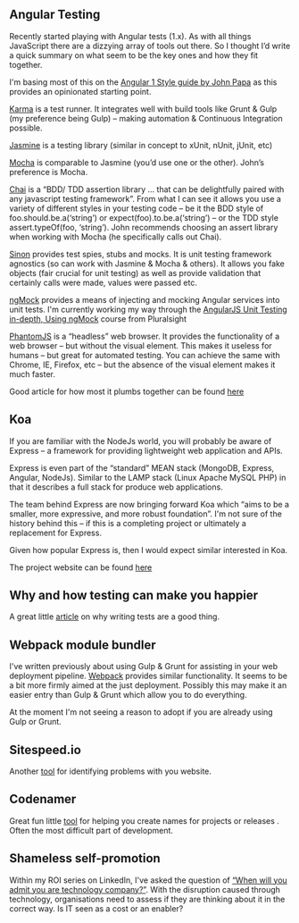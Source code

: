 ## Angular Testing
Recently started playing with Angular tests (1.x).  As with all things JavaScript there are a dizzying array of tools out there.  So I thought I’d write a quick summary on what seem to be the key ones and how they fit together.

I'm basing most of this on the [Angular 1 Style guide by John Papa](https://github.com/johnpapa/angular-styleguide/tree/master/a1#testing) as this provides an opinionated starting point.

[Karma](http://karma-runner.github.io/0.13/index.html) is a test runner.  It integrates well with build tools like Grunt &amp; Gulp (my preference being Gulp) – making automation &amp; Continuous Integration possible.

[Jasmine](http://jasmine.github.io/) is a testing library (similar in concept to xUnit, nUnit, jUnit, etc)

[Mocha](http://mochajs.org/) is comparable to Jasmine (you’d use one or the other).  John’s preference is Mocha.

[Chai](http://chaijs.com/) is a “BDD/ TDD assertion library … that can be delightfully paired with any javascript testing framework”.  From what I can see it allows you use a variety of different styles in your testing code – be it the BDD style of foo.should.be.a(‘string’) or expect(foo).to.be.a(‘string’) – or the TDD style assert.typeOf(foo, ‘string’).  John recommends choosing an assert library when working with Mocha (he specifically calls out Chai).

[Sinon](http://sinonjs.org/) provides test spies, stubs and mocks.  It is unit testing framework agnostics (so can work with Jasmine &amp; Mocha &amp; others).  It allows you fake objects (fair crucial for unit testing) as well as provide validation that certainly calls were made, values were passed etc.

[ngMock](https://docs.angularjs.org/api/ngMock) provides a means of injecting and mocking Angular services into unit tests.  I'm currently working my way through the [AngularJS Unit Testing in-depth, Using ngMock](https://www.pluralsight.com/courses/angularjs-ngmock-unit-testing) course from Pluralsight

[PhantomJS](http://phantomjs.org/) is a “headless” web browser.  It provides the functionality of a web browser – but without the visual element.  This makes it useless for humans – but great for automated testing.  You can achieve the same with Chrome, IE, Firefox, etc – but the absence of the visual element makes it much faster.

Good article for how most it plumbs together can be found [here](http://jasonwatmore.com/post/2015/04/09/Unit-Testing-in-AngularJS-So-many-libraries-what-does-what.aspx)

## Koa
If you are familiar with the NodeJs world, you will probably be aware of Express – a framework for providing lightweight web application and APIs.

Express is even part of the “standard” MEAN stack (MongoDB, Express, Angular, NodeJs).  Similar to the LAMP stack (Linux Apache MySQL PHP) in that it describes a full stack for produce web applications.

The team behind Express are now bringing forward Koa which “aims to be a smaller, more expressive, and more robust foundation”.  I'm not sure of the history behind this – if this is a completing project or ultimately a replacement for Express.

Given how popular Express is, then I would expect similar interested in Koa.

The project website can be found [here](http://koajs.com/)

## Why and how testing can make you happier
A great little [article](http://mikbe.com/code/testing/dx/2016/03/11/why-and-how-testing-can-make-you-happier.html) on why writing tests are a good thing.

## Webpack module bundler
I've written previously about using Gulp &amp; Grunt for assisting in your web deployment pipeline.  [Webpack](https://webpack.github.io/) provides similar functionality.  It seems to be a bit more firmly aimed at the just deployment.  Possibly this may make it an easier entry than Gulp &amp; Grunt which allow you to do everything.

At the moment I'm not seeing a reason to adopt if you are already using Gulp or Grunt.

## Sitespeed.io
Another [tool](https://www.sitespeed.io/) for identifying problems with you website.

## Codenamer
Great fun little [tool](http://mikbe.com/awesome/projects/2016/02/14/generate-awesome-codenames-with-codenamer.html) for helping you create names for projects or releases .  Often the most difficult part of development.

## Shameless self-promotion
Within my ROI series on LinkedIn, I've asked the question of [“When will you admit you are technology company?”](https://www.linkedin.com/pulse/when-you-going-admit-technology-company-mark-taylor).  With the disruption caused through technology, organisations need to assess if they are thinking about it in the correct way.  Is IT seen as a cost or an enabler?
